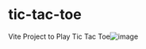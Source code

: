 # tic-tac-toe
Vite Project to Play Tic Tac Toe![image](https://user-images.githubusercontent.com/12840963/131598959-f0d39e29-b230-4938-a63f-364c2ff8b5a8.png)


